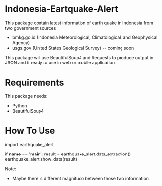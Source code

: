 # Indonesia-Eartquake-Alert

This package contain latest information of earth quake in Indonesia from two government sources
- bmkg.go.id (Indonesia Meteorological, Climatological, and Geophysical Agency)
- usgs.gov (United States Geological Survey) -- coming soon

This package will use BeautifulSoup4 and Requests to produce output in JSON and it ready to use in web or mobile application

# Requirements
This package needs:
- Python
- BeautifulSoup4

# How To Use
import earthquake_alert

if __name__ == '__main__':
    result = earthquake_alert.data_extraction()
    earthquake_alert.show_data(result)


Note:
* Maybe there is different magnitudo between those two information
